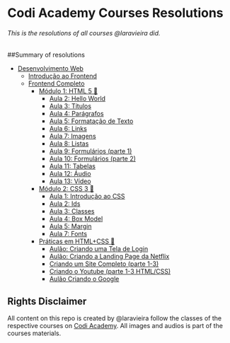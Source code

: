 # Codi Academy Courses Resolutions
###### This is the resolutions of all courses @laravieira did.

##Summary of resolutions
- [Desenvolvimento Web](DesenvolvimentoWeb)
  - [Introdução ao Frontend](DesenvolvimentoWeb/IntroducaoAoFrontend)
  - [Frontend Completo](DesenvolvimentoWeb/FrontendCompleto)
    - [Módulo 1: HTML 5 🦿](DesenvolvimentoWeb/FrontendCompleto/Modulo1)
      - [Aula 2: Hello World](DesenvolvimentoWeb/FrontendCompleto/Modulo1/Aula02)
      - [Aula 3: Títulos](DesenvolvimentoWeb/FrontendCompleto/Modulo1/Aula03)
      - [Aula 4: Parágrafos](DesenvolvimentoWeb/FrontendCompleto/Modulo1/Aula04)
      - [Aula 5: Formatação de Texto](DesenvolvimentoWeb/FrontendCompleto/Modulo1/Aula05)
      - [Aula 6: Links](DesenvolvimentoWeb/FrontendCompleto/Modulo1/Aula06)
      - [Aula 7: Imagens](DesenvolvimentoWeb/FrontendCompleto/Modulo1/Aula07)
      - [Aula 8: Listas](DesenvolvimentoWeb/FrontendCompleto/Modulo1/Aula08)
      - [Aula 9: Formulários (parte 1)](DesenvolvimentoWeb/FrontendCompleto/Modulo1/Aula09)
      - [Aula 10: Formulários (parte 2)](DesenvolvimentoWeb/FrontendCompleto/Modulo1/Aula10)
      - [Aula 11: Tabelas](DesenvolvimentoWeb/FrontendCompleto/Modulo1/Aula11)
      - [Aula 12: Áudio](DesenvolvimentoWeb/FrontendCompleto/Modulo1/Aula12)
      - [Aula 13: Vídeo](DesenvolvimentoWeb/FrontendCompleto/Modulo1/Aula13)
    - [Módulo 2: CSS 3 🦵](DesenvolvimentoWeb/FrontendCompleto/Modulo2)
      - [Aula 1: Introdução ao CSS](DesenvolvimentoWeb/FrontendCompleto/Modulo2/Aula01)
      - [Aula 2: Ids](DesenvolvimentoWeb/FrontendCompleto/Modulo2/Aula02)
      - [Aula 3: Classes](DesenvolvimentoWeb/FrontendCompleto/Modulo2/Aula03)
      - [Aula 4: Box Model](DesenvolvimentoWeb/FrontendCompleto/Modulo2/Aula04)
      - [Aula 5: Margin](DesenvolvimentoWeb/FrontendCompleto/Modulo2/Aula05)
      - [Aula 7: Fonts](DesenvolvimentoWeb/FrontendCompleto/Modulo2/Aula07)
    - [Práticas em HTML+CSS 🤝](DesenvolvimentoWeb/FrontendCompleto/Modulo3)
      - [Aulão: Criando uma Tela de Login](DesenvolvimentoWeb/FrontendCompleto/Modulo3/Aula01)
      - [Aulão: Criando a Landing Page da Netflix](DesenvolvimentoWeb/FrontendCompleto/Modulo3/Aula02)
      - [Criando um Site Completo (parte 1-3)](DesenvolvimentoWeb/FrontendCompleto/Modulo3/Aula03-05)
      - [Criando o Youtube (parte 1-3 HTML/CSS)](DesenvolvimentoWeb/FrontendCompleto/Modulo3/Aula06-11)
      - [Aulão Criando o Google](DesenvolvimentoWeb/FrontendCompleto/Modulo3/Aula12)

## Rights Disclaimer
All content on this repo is created by @laravieira follow the classes of the respective courses on [Codi Academy](https://codiacademy.com/).
All images and audios is part of the courses materials.